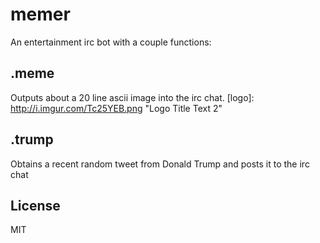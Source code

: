 # memer
An entertainment irc bot with a couple functions:
## .meme
Outputs about a 20 line ascii image into the irc chat.
[logo]: http://i.imgur.com/Tc25YEB.png "Logo Title Text 2"
## .trump
Obtains a recent random tweet from Donald Trump and posts it to the irc chat
## License
MIT
